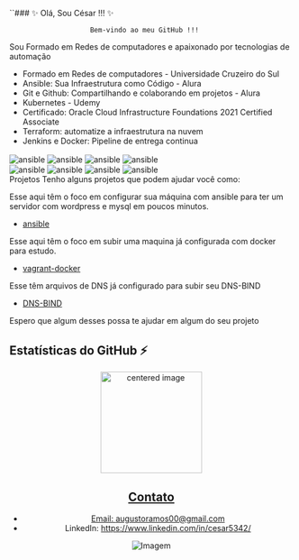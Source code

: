 ``### ✨ Olá, Sou César !!! ✨

                        Bem-vindo ao meu GitHub !!! 
Sou Formado em Redes de computadores e apaixonado por tecnologias de automação
* Formado em Redes de computadores - Universidade Cruzeiro do Sul
* Ansible: Sua Infraestrutura como Código - Alura
* Git e Github: Compartilhando e colaborando em projetos - Alura
* Kubernetes - Udemy
* Certificado: Oracle Cloud Infrastructure Foundations 2021 Certified Associate
* Terraform: automatize a infraestrutura na nuvem
* Jenkins e Docker: Pipeline de entrega continua
  



<div style="display: inline">
  <img align="center" alt="ansible" src="https://www.vectorlogo.zone/logos/ansible/ansible-ar21.svg"/>
  <img align="center" alt="ansible" src="https://www.vectorlogo.zone/logos/github/github-ar21.svg"/>
   <img align="center" alt="ansible" src="https://www.vectorlogo.zone/logos/kubernetes/kubernetes-ar21.svg"/>
  <img align="center" alt="ansible" src="https://www.vectorlogo.zone/logos/oracle/oracle-ar21.svg"/
</div><br/>

<div style="display: inline">
  <img align="center" alt="ansible" src="https://www.vectorlogo.zone/logos/vagrantup/vagrantup-ar21.svg"/>
  <img align="center" alt="ansible" src="https://www.vectorlogo.zone/logos/terraformio/terraformio-ar21.svg"/>
  <img align="center" alt="ansible" src="https://www.vectorlogo.zone/logos/docker/docker-ar21.svg"/>
  <img align="center" alt="ansible" src="https://www.vectorlogo.zone/logos/linux/linux-ar21.svg"/>
</div><br/>
              Projetos
Tenho alguns projetos que podem ajudar você como:

Esse aqui têm o foco em configurar sua máquina com ansible para ter um servidor com wordpress e mysql
em poucos minutos.
- [ansible ](https://github.com/cesarkamize/ansible-wordpress-mysql)

Esse aqui têm o foco em subir uma maquina já configurada com docker para estudo.   
- [vagrant-docker](https://github.com/cesarkamize/vagrant-docker)

Esse têm arquivos de DNS já configurado para subir seu DNS-BIND 
- [DNS-BIND](https://github.com/cesarkamize/DNS-BIND)

Espero que algum desses possa te ajudar em algum do seu projeto

## Estatísticas do GitHub ⚡
<div>
  <a href="https://github.com/cesar-deploy">
  <center>
    <img height="180em" src="https://github-readme-stats.vercel.app/api?username=cesar-deploy&show_icons=true&theme=radical&include_all_commits=true&count_private=true" alt="centered image">
  </center>
  <center>  

##         Contato

- Email: augustoramos00@gmail.com
- LinkedIn: https://www.linkedin.com/in/cesar5342/

![Imagem](https://avatars.githubusercontent.com/u/103154063?v=4)
